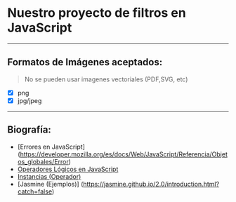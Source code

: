 # Nuestro proyecto de filtros en JavaScript

----
## Formatos de Imágenes aceptados:

> No se pueden usar imagenes vectoriales (PDF,SVG, etc)

- [x] png
- [x] jpg/jpeg

----
## Biografía:

- [Errores en JavaScript] (https://developer.mozilla.org/es/docs/Web/JavaScript/Referencia/Objetos_globales/Error)
- [Operadores Lógicos en JavaScript](https://developer.mozilla.org/es/docs/Web/JavaScript/Referencia/Operadores/Operadores_l%C3%B3gicos)
- [Instancias (Operador)](https://developer.mozilla.org/es/docs/Web/JavaScript/Referencia/Operadores/instanceof)
- [Jasmine (Ejemplos)] 
(https://jasmine.github.io/2.0/introduction.html?catch=false)
